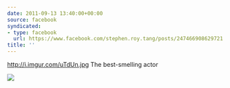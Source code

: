 ```yaml
---
date: 2011-09-13 13:40:00+00:00
source: facebook
syndicated:
- type: facebook
  url: https://www.facebook.com/stephen.roy.tang/posts/247466908629721
title: ''
---
```


http://i.imgur.com/uTdUn.jpg The best-smelling actor

![](http://i.imgur.com/uTdUn.jpg)